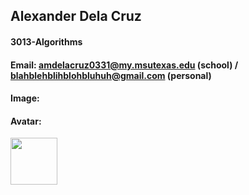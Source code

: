 ## Alexander Dela Cruz
#### 3013-Algorithms
#### Email: amdelacruz0331@my.msutexas.edu (school) / blahblehblihblohbluhuh@gmail.com (personal)
#### Image:

#### Avatar:
<img src= "https://i.redd.it/0f3yypofqbp41.jpg" width = "75">

